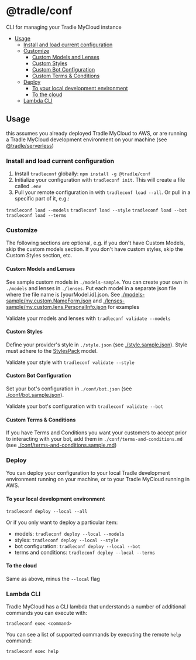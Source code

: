 # @tradle/conf

CLI for managing your Tradle MyCloud instance

<!-- START doctoc generated TOC please keep comment here to allow auto update -->
<!-- DON'T EDIT THIS SECTION, INSTEAD RE-RUN doctoc TO UPDATE -->


- [Usage](#usage)
  - [Install and load current configuration](#install-and-load-current-configuration)
  - [Customize](#customize)
    - [Custom Models and Lenses](#custom-models-and-lenses)
    - [Custom Styles](#custom-styles)
    - [Custom Bot Configuration](#custom-bot-configuration)
    - [Custom Terms & Conditions](#custom-terms-&-conditions)
  - [Deploy](#deploy)
    - [To your local development environment](#to-your-local-development-environment)
    - [To the cloud](#to-the-cloud)
  - [Lambda CLI](#lambda-cli)

<!-- END doctoc generated TOC please keep comment here to allow auto update -->

## Usage

this assumes you already deployed Tradle MyCloud to AWS, or are running a Tradle MyCloud development environment on your machine (see [@tradle/serverless](https://github.com/tradle/serverless))

### Install and load current configuration

1. Install `tradleconf` globally: `npm install -g @tradle/conf`
1. Initialize your configuration with `tradleconf init`. This will create a file called `.env`
1. Pull your remote configuration in with `tradleconf load --all`. Or pull in a specific part of it, e.g.:

`tradleconf load --models`
`tradleconf load --style`
`tradleconf load --bot`
`tradleconf load --terms`

### Customize

The following sections are optional, e.g. if you don't have Custom Models, skip the custom models section. If you don't have custom styles, skip the Custom Styles section, etc.

#### Custom Models and Lenses

See sample custom models in `./models-sample`. You can create your own in `./models` and lenses in `./lenses`. Put each model in a separate json file where the file name is [yourModel.id].json. See [./models-sample/my.custom.NameForm.json](./models-sample/my.custom.NameForm.json) and [./lenses-sample/my.custom.lens.PersonalInfo.json](./lenses-sample/my.custom.lens.PersonalInfo.json) for examples

Validate your models and lenses with `tradleconf validate --models`

#### Custom Styles

Define your provider's style in `./style.json` (see [./style.sample.json](./style.sample.json)). Style must adhere to the [StylesPack](https://github.com/tradle/models/tree/master/models/tradle.StylesPack.json) model.

Validate your style with `tradleconf validate --style`

#### Custom Bot Configuration

Set your bot's configuration in `./conf/bot.json` (see [./conf/bot.sample.json](./conf/bot.sample.json)).

Validate your bot's configuration with `tradleconf validate --bot`

#### Custom Terms & Conditions

If you have Terms and Conditions you want your customers to accept prior to interacting with your bot, add them in `./conf/terms-and-conditions.md` (see [./conf/terms-and-conditions.sample.md](./conf/terms-and-conditions.sample.md))

### Deploy

You can deploy your configuration to your local Tradle development environment running on your machine, or to your Tradle MyCloud running in AWS.

#### To your local development environment

`tradleconf deploy --local --all`

Or if you only want to deploy a particular item:

- models: `tradleconf deploy --local --models`  
- styles: `tradleconf deploy --local --style`  
- bot configuration: `tradleconf deploy --local --bot`  
- terms and conditions: `tradleconf deploy --local --terms`  

#### To the cloud

Same as above, minus the `--local` flag

### Lambda CLI

Tradle MyCloud has a CLI lambda that understands a number of additional commands you can execute with:

`tradleconf exec <command>`

You can see a list of supported commands by executing the remote `help` command:

`tradleconf exec help`
